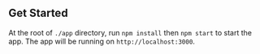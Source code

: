 ## Get Started
At the root of `./app` directory, run `npm install` then `npm start` to start the app. The app will be running on `http://localhost:3000`.
